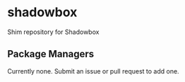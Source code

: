 # shadowbox

Shim repository for Shadowbox

## Package Managers

Currently none. Submit an issue or pull request to add one.
